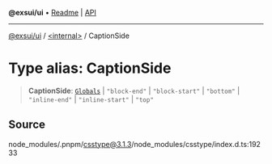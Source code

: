 **@exsui/ui** • [Readme](../../README.md) \| [API](../../globals.md)

***

[@exsui/ui](../../README.md) / [\<internal\>](../README.md) / CaptionSide

# Type alias: CaptionSide

> **CaptionSide**: [`Globals`](Globals.md) \| `"block-end"` \| `"block-start"` \| `"bottom"` \| `"inline-end"` \| `"inline-start"` \| `"top"`

## Source

node\_modules/.pnpm/csstype@3.1.3/node\_modules/csstype/index.d.ts:19233
